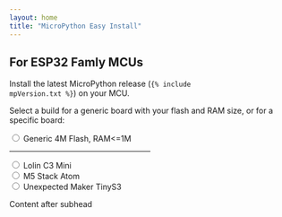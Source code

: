 ```yaml
---
layout: home
title: "MicroPython Easy Install"
---
```


## For ESP32 Famly MCUs

Install the latest MicroPython release
(<code>{% include mpVersion.txt %}</code>)
on your MCU.

Select a build for a generic board with your flash and RAM size, or for a specific board:

<ul style="list-style-type: none; padding-left: 0; margin-left: 0;">
<li>
  <label><input type="radio" name="type" value="generic4m" /> Generic 4M Flash, RAM&lt;=1M</label>
</li>
<hr width="50%" align="left" color="gray" size="1px" />
<li>
  <label><input type="radio" name="type" value="c3_mini" /> Lolin C3 Mini</label>
</li>
<li>
  <label><input type="radio" name="type" value="m5_stack_atom" /> M5 Stack Atom</label>
</li>
<li>
  <label><input type="radio" name="type" value="tinyS3" /> Unexpected Maker TinyS3</label>
</li>
</ul>

Content after subhead

<script>
  document.querySelectorAll('input[name="type"]').forEach(radio =>
    radio.addEventListener("change", () => {
      const button = document.querySelector('esp-web-install-button');
      button.manifest = `./manifest_${radio.value}.json`;
      button.classList.remove('invisible');
    }
  ));
</script>


